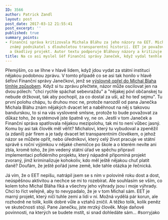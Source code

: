```yaml
---
ID: 3566
author: Patrick Zandl
layout: post
post_date: 2017-03-12 21:55:41
post_excerpt: ''
published: true
summary_points:
- Finanční správa kritizovala Michala Bláhu za jeho názory na EET. Michal Bláha je
  známý podnikatel s dlouholetou transparentní historií. EET je považováno za neefektivní
  a škodlivý projekt. Autor textu podporuje Bláhovy názory a kritizuje Janečka.
title: Na co asi myslel šéf Finanční správy Janeček, když vydal tenhle blábol&#8230;
---
```


<p>Přemýším, co se líhne v hlavě lidem, když jdou vydat za státní instituci nějakou podobnou zprávu. V tomto případě co se asi tak honilo v hlavě šéfovi Finanční správy Janečkovi, jenž se <a href="http://www.financnisprava.cz/cs/financni-sprava/pro-media/nepresnosti-v-mediich/2017/reakce-fs-eet-funguje-presto-jsme-fackovaci-panak-7944">výslovně opřel do Michal Blaha tímhle způsobem</a>. Když si tu zprávu přečtete, názor může oscilovat jen na dvou pólech: "chci rychle spáchat sebevraždu" a "nějakej póvl občanskej tu nebude držkovat, tak aby pochopil, za co dostal za uši, až ho teď sejmu". Tu první polohu chápu, tu druhou moc ne, protože narozdíl od pana Janečka Michala Bláhu znám nějakých dvacet let a naběhnout na něj s takovou bandurskou, to si na vás vysloveně smlsne, protože to bude považovat za důkaz toho, že systémově jste špatně vy, ne on. Jestli v tom Janeček a Finanční správa spatřovala nějakou mezipolohu, tak mi to není vůbec jasný. Komu by asi tak člověk měl věřit? Michalovi, který tu vybudoval a zpeněžil (a zdanil) pár firem a je tady dvacet let transparentním člověkem, o jehož názor se můžete opřít, nebo úředníkovi, který celý život pracuje ve státní správě s roční výjimkou v nějaké chemičce po škole a o kterém nevíte ani zbla, kromě toho, že jím vedený státní úřad ve spěchu připravil implementaci pofidérního projektu, který nápadně připomíná projekt zvoraný, jímž kriminalizuje kohokoliv, kdo měl ještě nějakou chuť platit daně? Doufám, že ještě pořád jsme země, kde tahle otázka je řečnická.</p>

<p>Já vím, že o EET nepíšu, natrápil jsem se s ním v polovině roku dost a dost, neúspěšnou aktivitou a nechce se mi to rozebírat. Ale souhlasím se vším, co kolem toho Michal Bláha říká a všechny jeho výhrady jsou i moje výhrady. Chci to říct veřejně, aby to nevypadalo, že je v tom Michal sám. EET je marný projekt, který ničí tuhle zemi a lidi v ní. Možná vydělá pár korun, ale rozhodně ne tolik, kolik dobré vůle a vztahů zničil. A těžko tolik, kolik peněz ve skutečnosti stojí. Pane Janečku, jste mrzký člověk. Moje daňové povinnosti, na kterých se budete mstít, si snad dohledáte sám... #sorryjako</p>